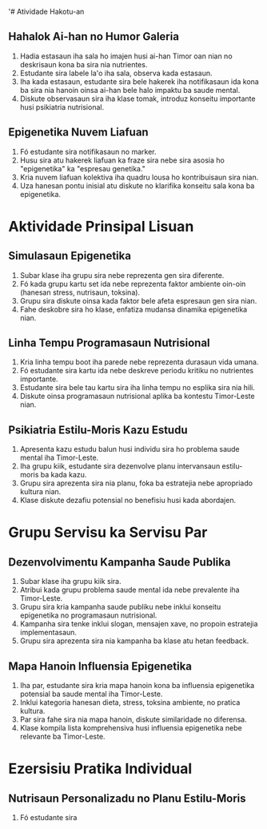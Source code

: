 '# Atividade Hakotu-an

## Hahalok Ai-han no Humor Galeria

1. Hadia estasaun iha sala ho imajen husi ai-han Timor oan nian no deskrisaun kona ba sira nia nutrientes.
2. Estudante sira labele la'o iha sala, observa kada estasaun.
3. Iha kada estasaun, estudante sira bele hakerek iha notifikasaun ida kona ba sira nia hanoin oinsa ai-han bele halo impaktu ba saude mental.
4. Diskute observasaun sira iha klase tomak, introduz konseitu importante husi psikiatria nutrisional.

## Epigenetika Nuvem Liafuan

1. Fó estudante sira notifikasaun no marker.
2. Husu sira atu hakerek liafuan ka fraze sira nebe sira asosia ho "epigenetika" ka "espresau genetika."
3. Kria nuvem liafuan kolektiva iha quadru lousa ho kontribuisaun sira nian.
4. Uza hanesan pontu inisial atu diskute no klarifika konseitu sala kona ba epigenetika.

# Aktividade Prinsipal Lisuan

## Simulasaun Epigenetika

1. Subar klase iha grupu sira nebe reprezenta gen sira diferente.
2. Fó kada grupu kartu set ida nebe reprezenta faktor ambiente oin-oin (hanesan stress, nutrisaun, toksina).
3. Grupu sira diskute oinsa kada faktor bele afeta espresaun gen sira nian.
4. Fahe deskobre sira ho klase, enfatiza mudansa dinamika epigenetika nian.

## Linha Tempu Programasaun Nutrisional

1. Kria linha tempu boot iha parede nebe reprezenta durasaun vida umana.
2. Fó estudante sira kartu ida nebe deskreve periodu kritiku no nutrientes importante.
3. Estudante sira bele tau kartu sira iha linha tempu no esplika sira nia hili.
4. Diskute oinsa programasaun nutrisional aplika ba kontestu Timor-Leste nian.

## Psikiatria Estilu-Moris Kazu Estudu

1. Apresenta kazu estudu balun husi individu sira ho problema saude mental iha Timor-Leste.
2. Iha grupu kiik, estudante sira dezenvolve planu intervansaun estilu-moris ba kada kazu.
3. Grupu sira aprezenta sira nia planu, foka ba estratejia nebe apropriado kultura nian.
4. Klase diskute dezafiu potensial no benefisiu husi kada abordajen.

# Grupu Servisu ka Servisu Par

## Dezenvolvimentu Kampanha Saude Publika

1. Subar klase iha grupu kiik sira.
2. Atribui kada grupu problema saude mental ida nebe prevalente iha Timor-Leste.
3. Grupu sira kria kampanha saude publiku nebe inklui konseitu epigenetika no programasaun nutrisional.
4. Kampanha sira tenke inklui slogan, mensajen xave, no propoin estratejia implementasaun.
5. Grupu sira aprezenta sira nia kampanha ba klase atu hetan feedback.

## Mapa Hanoin Influensia Epigenetika

1. Iha par, estudante sira kria mapa hanoin kona ba influensia epigenetika potensial ba saude mental iha Timor-Leste.
2. Inklui kategoria hanesan dieta, stress, toksina ambiente, no pratica kultura.
3. Par sira fahe sira nia mapa hanoin, diskute similaridade no diferensa.
4. Klase kompila lista komprehensiva husi influensia epigenetika nebe relevante ba Timor-Leste.

# Ezersisiu Pratika Individual

## Nutrisaun Personalizadu no Planu Estilu-Moris

1. Fó estudante sira